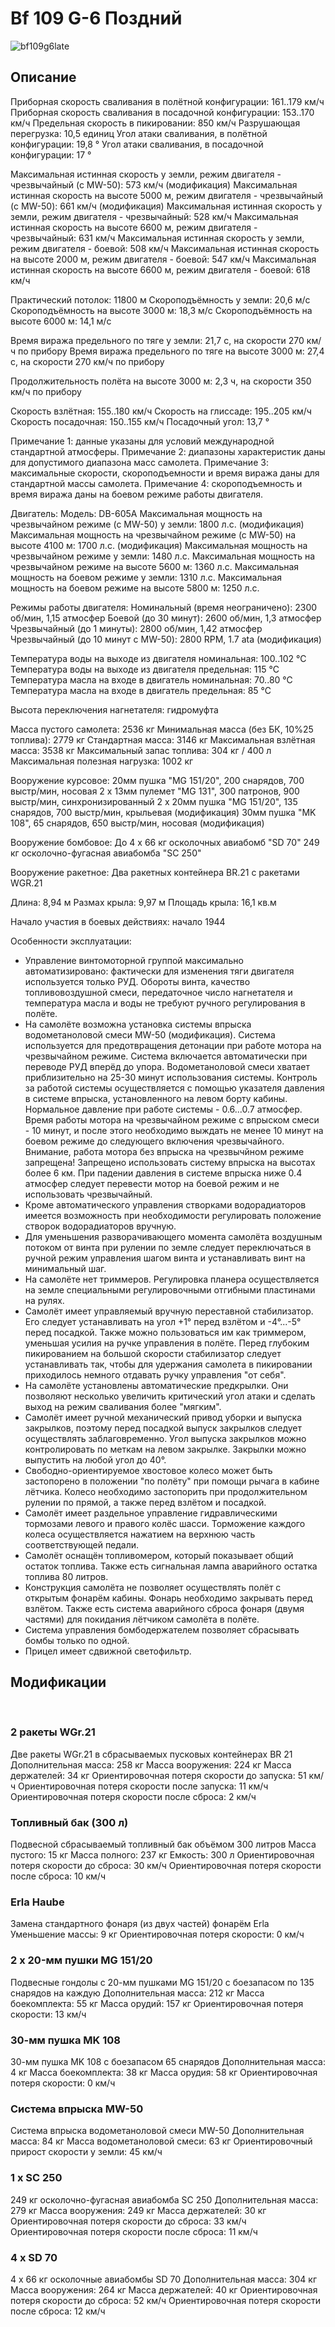 # Bf 109 G-6 Поздний

![bf109g6late](../images/bf109g6late.png)

## Описание

Приборная скорость сваливания в полётной конфигурации: 161..179 км/ч
Приборная скорость сваливания в посадочной конфигурации: 153..170 км/ч
Предельная скорость в пикировании: 850 км/ч
Разрушающая перегрузка: 10,5 единиц
Угол атаки сваливания, в полётной конфигурации: 19,8 °
Угол атаки сваливания, в посадочной конфигурации: 17 °

Максимальная истинная скорость у земли, режим двигателя - чрезвычайный (с MW-50): 573 км/ч (модификация)
Максимальная истинная скорость на высоте 5000 м, режим двигателя - чрезвычайный (с MW-50): 661 км/ч (модификация)
Максимальная истинная скорость у земли, режим двигателя - чрезвычайный: 528 км/ч
Максимальная истинная скорость на высоте 6600 м, режим двигателя - чрезвычайный: 631 км/ч
Максимальная истинная скорость у земли, режим двигателя - боевой: 508 км/ч
Максимальная истинная скорость на высоте 2000 м, режим двигателя - боевой: 547 км/ч
Максимальная истинная скорость на высоте 6600 м, режим двигателя - боевой: 618 км/ч

Практический потолок: 11800 м
Скороподъёмность у земли: 20,6 м/с
Скороподъёмность на высоте 3000 м: 18,3 м/с
Скороподъёмность на высоте 6000 м: 14,1 м/с

Время виража предельного по тяге у земли: 21,7 с, на скорости 270 км/ч по прибору
Время виража предельного по тяге на высоте 3000 м: 27,4 с, на скорости 270 км/ч по прибору

Продолжительность полёта на высоте 3000 м: 2,3 ч, на скорости 350 км/ч по прибору

Скорость взлётная: 155..180 км/ч
Скорость на глиссаде: 195..205 км/ч
Скорость посадочная: 150..155 км/ч
Посадочный угол: 13,7 °

Примечание 1: данные указаны для условий международной стандартной атмосферы.
Примечание 2: диапазоны характеристик даны для допустимого диапазона масс самолета.
Примечание 3: максимальные скорости, скороподъемности и время виража даны для стандартной массы самолета.
Примечание 4: скороподъемность и время виража даны на боевом режиме работы двигателя.

Двигатель:
Модель: DB-605A
Максимальная мощность на чрезвычайном режиме (с MW-50) у земли: 1800 л.с. (модификация)
Максимальная мощность на чрезвычайном режиме (с MW-50) на высоте 4100 м: 1700 л.с. (модификация)
Максимальная мощность на чрезвычайном режиме у земли: 1480 л.с.
Максимальная мощность на чрезвычайном режиме на высоте 5600 м: 1360 л.с.
Максимальная мощность на боевом режиме у земли: 1310 л.с.
Максимальная мощность на боевом режиме на высоте 5800 м: 1250 л.с.

Режимы работы двигателя:
Номинальный (время неограничено): 2300 об/мин, 1,15 атмосфер
Боевой (до 30 минут): 2600 об/мин, 1,3 атмосфер
Чрезвычайный (до 1 минуты): 2800 об/мин, 1,42 атмосфер
Чрезвычайный (до 10 минут с MW-50): 2800 RPM, 1.7 ata (модификация)

Температура воды на выходе из двигателя номинальная: 100..102 °С
Температура воды на выходе из двигателя предельная: 115 °С
Температура масла на входе в двигатель номинальная: 70..80 °С
Температура масла на входе в двигатель предельная: 85 °С

Высота переключения нагнетателя: гидромуфта 

Масса пустого самолета: 2536 кг
Минимальная масса (без БК, 10%25 топлива): 2779 кг
Стандартная масса: 3146 кг
Максимальная взлётная масса: 3538 кг
Максимальный запас топлива: 304 кг / 400 л
Максимальная полезная нагрузка: 1002 кг

Вооружение курсовое:
20мм пушка "MG 151/20", 200 снарядов, 700 выстр/мин, носовая
2 x 13мм пулемет "MG 131", 300 патронов, 900 выстр/мин, синхронизированный
2 x 20мм пушка "MG 151/20", 135 снарядов, 700 выстр/мин, крыльевая (модификация)
30мм пушка "MK 108", 65 снарядов, 650 выстр/мин, носовая (модификация)

Вооружение бомбовое:
До 4 x 66 кг осколочных авиабомб "SD 70"
249 кг осколочно-фугасная авиабомба "SC 250"

Вооружение ракетное:
Два ракетных контейнера BR.21 с ракетами WGR.21

Длина: 8,94 м
Размах крыла: 9,97 м
Площадь крыла: 16,1 кв.м

Начало участия в боевых действиях: начало 1944

Особенности эксплуатации:
- Управление винтомоторной группой максимально автоматизировано: фактически для изменения тяги двигателя используется только РУД. Обороты винта, качество топливовоздушной смеси, передаточное число нагнетателя и температура масла и воды не требуют ручного регулирования в полёте.
- На самолёте возможна установка системы впрыска водометаноловой смеси MW-50 (модификация). Система используется для предотвращения детонации при работе мотора на чрезвычайном режиме. Система включается автоматически при переводе РУД вперёд до упора. Водометаноловой смеси хватает приблизительно на 25-30 минут использования системы. Контроль за работой системы осуществляется с помощью указателя давления в системе впрыска, установленного на левом борту кабины. Нормальное давление при работе системы - 0.6...0.7 атмосфер. Время работы мотора на чрезвычайном режиме с впрыском смеси - 10 минут, и после этого необходимо выждать не менее 10 минут на боевом режиме до следующего включения чрезвычайного. Внимание, работа мотора без впрыска на чрезвычйном режиме запрещена! Запрещено использовать систему впрыска на высотах более 6 км. При падении давления в системе впрыска ниже 0.4 атмосфер следует перевести мотор на боевой режим и не использовать чрезвычайный.
- Кроме автоматического управления створками водорадиаторов имеется возможность при необходимости регулировать положение створок водорадиаторов вручную.
- Для уменьшения разворачивающего момента самолёта воздушным потоком от винта при рулении по земле следует переключаться в ручной режим управления шагом винта и устанавливать винт на минимальный шаг.
- На самолёте нет триммеров. Регулировка планера осуществляется на земле специальными регулировочными отгибными пластинами на рулях.
- Самолёт имеет управляемый вручную переставной стабилизатор. Его следует устанавливать на угол +1° перед взлётом и -4°...-5° перед посадкой. Также можно пользоваться им как триммером, уменьшая усилия на ручке управления в полёте. Перед глубоким пикированием на большой скорости стабилизатор следует устанавливать так, чтобы для удержания самолета в пикировании приходилось немного отдавать ручку управления "от себя".
- На самолёте установлены автоматические предкрылки. Они позволяют несколько увеличить критический угол атаки и сделать выход на режим сваливания более "мягким".
- Самолёт имеет ручной механический привод уборки и выпуска закрылков, поэтому перед посадкой выпуск закрылков следует осуществлять заблаговременно. Угол выпуска закрылков можно контролировать по меткам на левом закрылке. Закрылки можно выпустить на любой угол до 40°.
- Свободно-ориентируемое хвостовое колесо может быть застопорено в положении "по полёту" при помощи рычага в кабине лётчика. Колесо необходимо застопорить при продолжительном рулении по прямой, а также перед взлётом и посадкой.
- Самолёт имеет раздельное управление гидравлическими тормозами левого и правого колёс шасси. Торможение каждого колеса осуществляется нажатием на верхнюю часть соответствующей педали.
- Самолёт оснащён топливомером, который показывает общий остаток топлива. Также есть сигнальная лампа аварийного остатка топлива 80 литров.
- Конструкция самолёта не позволяет осуществлять полёт с открытым фонарём кабины. Фонарь необходимо закрывать перед взлётом. Также есть система аварийного сброса фонаря (двумя частями) для покидания лётчиком самолёта в полёте.
- Система управления бомбодержателем позволяет сбрасывать бомбы только по одной.
- Прицел имеет сдвижной светофильтр.

## Модификации
﻿

### 2 ракеты WGr.21

 Две ракеты WGr.21 в сбрасываемых пусковых контейнерах BR 21
Дополнительная масса: 258 кг
Масса вооружения: 224 кг
Масса держателей: 34 кг
Ориентировочная потеря скорости до запуска: 51 км/ч
Ориентировочная потеря скорости после запуска: 11 км/ч
Ориентировочная потеря скорости после сброса: 2 км/ч﻿

### Топливный бак (300 л)

Подвесной сбрасываемый топливный бак объёмом 300 литров
Масса пустого: 15 кг
Масса полного: 237 кг
Емкость: 300 л
Ориентировочная потеря скорости до сброса: 30 км/ч
Ориентировочная потеря скорости после сброса: 10 км/ч﻿

### Erla Haube

Замена стандартного фонаря (из двух частей) фонарём Erla
Уменьшение массы: 9 кг
Ориентировочная потеря скорости: 0 км/ч

### 2 x 20-мм пушки MG 151/20

Подвесные гондолы с 20-мм пушками MG 151/20 с боезапасом по 135 снарядов на каждую
Дополнительная масса: 212 кг
Масса боекомплекта: 55 кг
Масса орудий: 157 кг
Ориентировочная потеря скорости: 13 км/ч﻿

### 30-мм пушка MK 108

30-мм пушка MK 108 с боезапасом 65 снарядов
Дополнительная масса: 4 кг
Масса боекомплекта: 38 кг
Масса орудия: 58 кг
Ориентировочная потеря скорости: 0 км/ч﻿

### Система впрыска MW-50

Система впрыска водометаноловой смеси MW-50
Дополнительная масса: 84 кг
Масса водометаноловой смеси: 63 кг
Ориентировочный прирост скорости у земли: 45 км/ч

### 1 x SC 250

249 кг осколочно-фугасная авиабомба SC 250
Дополнительная масса: 279 кг
Масса вооружения: 249 кг
Масса держателей: 30 кг
Ориентировочная потеря скорости до сброса: 33 км/ч
Ориентировочная потеря скорости после сброса: 11 км/ч﻿

### 4 x SD 70

4 x 66 кг осколочные авиабомбы SD 70
Дополнительная масса: 304 кг
Масса вооружения: 264 кг
Масса держателей: 40 кг
Ориентировочная потеря скорости до сброса: 52 км/ч
Ориентировочная потеря скорости после сброса: 12 км/ч